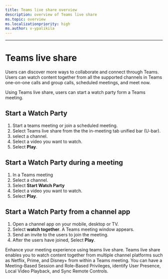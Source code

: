 ```yaml
---
title: Teams live share overview
description: overview of Teams live share
ms.topic: overview
ms.localizationpriority: high
ms.author: v-ypalikila
---
```

---

# Teams live share

Users can discover more ways to collaborate and connect through Teams. Users can watch content together from all the supported channels in Teams one-on-one calls and group calls, scheduled meetings, and meet now.

Using Teams live share, users can start a watch party form a Teams meeting.

## Start a Watch Party

1. Start a teams meeting or join a scheduled meeting.
1. Select Teams live share from the the in-meeting tab unified bar (U-bar).
1. select a channel.
1. Select a video you want to watch.
1. Select **Play**.

## Start a Watch Party during a meeting

1. In a Teams meeting
1. Select a channel.
1. Select **Start Watch Party**
1. Select a video you want to watch.
1. Select **Play**.

## Start a Watch Party from a channel app

1. Open a channel app on your mobile, desktop or TV.
2. Select **watch together**. A Teams meeting window appears.
3. Send an invite to the users to join the meeting.
4. After the users have joined, Select **Play**.


Enhance your meeting experience using teams live share.  Teams live share enables you to watch content together from multiple channel platforms such as Netflix, Prime, and Disney+ from within a Teams meeting. You can have a Meeting-Based Session​ and Role-Based Privileges​, identify User Presence​, Local Video Playback​, and Sync Remote Controls​.